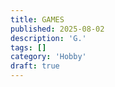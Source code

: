 ```yaml
---
title: GAMES
published: 2025-08-02
description: 'G.'
tags: []
category: 'Hobby'
draft: true
---
```


